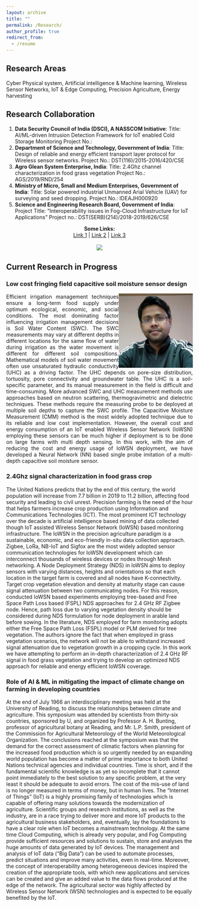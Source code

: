 ```yaml
---
layout: archive 
title: ""
permalink: /Research/
author_profile: true
redirect_from:
  - /resume
---
```


## Research Areas 
Cyber Physical system,	Artificial intelligence & Machine learning,	Wireless Sensor Networks, IoT & Edge Computing,	Precision Agriculture, Energy harvesting

## Research Collaboration
1. **Data Security Council of India (DSCI), A NASSCOM Initiative**:
Title: AI/ML-driven Intrusion Detection Framework for IoT enabled Cold Storage Monitoring
Project No.:
2. **Department of Science and Technology, Government of India**:
Title: Design of reliable and energy efficient transport layer protocol for Wireless sensor networks.
Project No.: DST(116)/2015-2016/420/CSE
3. **Agro Glean System Enterprise, India**:
Title: 2.4Ghz channel characterization in food grass vegetation
Project No.: AGS/2019/RND/254
4. **Ministry of Micro, Small and Medium Enterprises, Government of India**:
Title: Solar powered industrial Unmanned Arial Vehicle (UAV) for surveying and seed dropping.
Project No.: IDEAJH000920
5. **Science and Engineering Research Board, Government of India**:
Project Title: “Interoperability issues in Fog-Cloud Infrastructure for IoT Applications”
Project no.: DST(SERB)(214)/2018-2019/626/CSE

<p align="center">
  <b>Some Links:</b><br>
  <a href="#">Link 1</a> |
  <a href="#">Link 2</a> |
  <a href="#">Link 3</a>
  <br><br>
  <img src="http://s.4cdn.org/image/title/105.gif">
</p>

## Current Research in Progress

### **Low cost fringing field capacitive soil moisture sensor design**
 <img align="right" src="/images/pankaj.jpg" width="200">
<div style="text-align: justify"> Efficient irrigation management techniques ensure a long-term food supply under optimum ecological, economic, and social conditions. The most dominating factor influencing irrigation management decisions is Soil Water Content (SWC). The SWC measurements may vary at different depths in different locations for the same flow of water during irrigation as the water movement is different for different soil compositions. Mathematical models of soil water movement often use unsaturated hydraulic conductivity (UHC) as a driving factor. The UHC depends on pore-size distribution, tortuosity, pore connectivity and groundwater table. The UHC is a soil-specific parameter, and its manual measurement in the field is difficult and time-consuming. More advanced SWC and UHC measurement methods use approaches based on neutron scattering, thermogravimetric and dielectric techniques. These methods require the measuring probe to be deployed at multiple soil depths to capture the SWC profile. The Capacitive Moisture Measurement (CMM) method is the most widely adopted technique due to its reliable and low cost implementation. However, the overall cost and energy consumption of an IoT enabled Wireless Sensor Network (IoWSN) employing these sensors can be much higher if deployment is to be done on large farms with multi depth sensing. In this work, with the aim of reducing the cost and energy usage of IoWSN deployment, we have developed a Neural Network (NN) based single probe imitation of a multi-depth capacitive soil moisture sensor. </div>

### **2.4Ghz signal characterization in food grass crop**
The United Nations predicts that by the end of this century, the world population will increase from 7.7 billion in 2019 to 11.2 billion, affecting food security and leading to civil unrest. Precision farming is the need of the hour that helps farmers increase crop production using Information and Communications Technologies (ICT). The most prominent ICT technology over the decade is artificial intelligence based mining of data collected though IoT assisted Wireless Sensor Network (IoWSN) based monitoring infrastructure. The IoWSN in the precision agriculture paradigm is a sustainable, economic, and eco-friendly in-situ data collection approach. Zigbee, LoRa, NB-IoT and Sigfox are the most widely adopted sensor communication technologies for IoWSN development which can interconnect thousands of wireless devices or nodes through Mesh networking. A Node Deployment Strategy (NDS) in IoWSN aims to deploy sensors with varying distances, heights and orientations so that each location in the target farm is covered and all nodes have K-connectivity. Target crop vegetation elevation and density at maturity stage can cause signal attenuation between two communicating nodes. For this reason, conducted IoWSN based experiments employing tree-based and Free Space Path Loss based (FSPL) NDS approaches for 2.4 GHz RF Zigbee node. Hence, path loss due to varying vegetation density should be considered during NDS formulation for node deployment in arable land before sowing. In the literature, NDS employed for farm monitoring adopts either the Free Space Path Loss (FSPL) model or PLM derived for tree vegetation. The authors ignore the fact that when employed in grass vegetation scenarios, the network will not be able to withstand increased signal attenuation due to vegetation growth in a cropping cycle. In this work we have attempting to perform an in-depth characterization of 2.4 GHz RF signal in food grass vegetation and trying to develop an optimized NDS approach for reliable and energy efficient IoWSN coverage.

### **Role of AI & ML in mitigating the impact of climate change on farming in developing countries**
At the end of July 1966 an interdisciplinary meeting was held at the University of Reading, to discuss the relationships between climate and agriculture. This symposium was attended by scientists from thirty-six countries, sponsored by U, and organized by Professor A. H. Bunting, professor of agricultural botany at Reading, and Mr. L.P. Smith, president of the Commission for Agricultural Meteorology of the World Meteorological Organization. The conclusions reached at the symposium was that the demand for the correct assessment of climatic factors when planning for the increased food production which is so urgently needed by an expanding world population has become a matter of prime importance to both United Nations technical agencies and individual countries. Time is short, and if the fundamental scientific knowledge is as yet so incomplete that it cannot point immediately to the best solution to any specific problem, at the very least it should be adequate to avoid errors. The cost of the mis-use of land is no longer measured in terms of money, but in human lives. The “Internet of Things” (IoT) is a highly promising family of technologies which is capable of offering many solutions towards the modernization of agriculture. Scientific groups and research institutions, as well as the industry, are in a race trying to deliver more and more IoT products to the agricultural business stakeholders, and, eventually, lay the foundations to have a clear role when IoT becomes a mainstream technology. At the same time Cloud Computing, which is already very popular, and Fog Computing provide sufficient resources and solutions to sustain, store and analyses the huge amounts of data generated by IoT devices. The management and analysis of IoT data (“Big Data”) can be used to automate processes, predict situations and improve many activities, even in real-time. Moreover, the concept of interoperability among heterogeneous devices inspired the creation of the appropriate tools, with which new applications and services can be created and give an added value to the data flows produced at the edge of the network. The agricultural sector was highly affected by Wireless Sensor Network (WSN) technologies and is expected to be equally benefited by the IoT.
